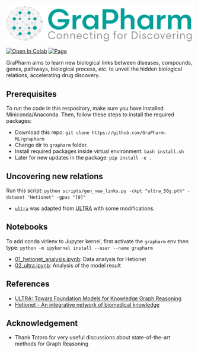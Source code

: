 <img src="./assets/Logo_hori@33.33x.png" alt="GraPharm"/>


<a href="https://colab.research.google.com/github/grapharm-ml/grapharm/blob/master/evaluation.ipynb" target="_parent"><img src="https://colab.research.google.com/assets/colab-badge.svg" alt="Open In Colab" height=27/></a></a> <a href="https://grapharm-ml.github.io/" target="_parent"><img src="https://img.shields.io/badge/github%20pages-121013?style=for-the-badge&logo=github&logoColor=white" alt="Page" height=27/></a>

GraPharm aims to learn new biological links between diseases, compounds, genes, pathways, biological process, *etc.* to unveil the hidden biological relations, accelerating drug discovery.

## Prerequisites
To run the code in this respository, make sure you have installed Miniconda/Anaconda. Then, follow these steps to install the required packages:
* Download this repo: `git clone https://github.com/GraPharm-ML/grapharm`
* Change dir to `grapharm` folder.
* Install required packages inside virtual environment:  `bash install.sh`
* Later for new updates in the package: `pip install -e .`

## Uncovering new relations
Run this script: `python scripts/gen_new_links.py -ckpt "ultra_50g.pth" -dataset "Hetionet" -gpus "[0]"`

* [`ultra`](./ultra/) was adapted from [ULTRA](https://github.com/DeepGraphLearning/ULTRA) with some modifications.

## Notebooks
To add conda virlenv to Jupyter kernel, first activate the `grapharm` env then type: `python -m ipykernel install --user --name grapharm`

* [01_hetionet_analysis.ipynb](notebooks/01_hetionet_analysis.ipynb): Data analysis for Hetionet
* [02_ultra.ipynb](notebooks/03_ultra.ipynb): Analysis of the model result

## References
* [ULTRA: Towars Foundation Models for Knowledge Graph Reasoning](https://openreview.net/forum?id=jVEoydFOl9&referrer=%5Bthe%20profile%20of%20Mikhail%20Galkin%5D(%2Fprofile%3Fid%3D~Mikhail_Galkin1))
* [Hetionet - An integrative network of biomedical knowledge](https://het.io/)

## Acknowledgement
* Thank Totoro for very useful discussions about state-of-the-art methods for Graph Reasoning
